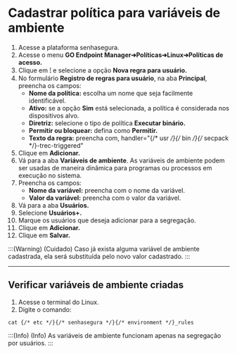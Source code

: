 # Cadastrar política para variáveis de ambiente

1. Acesse a plataforma senhasegura.
2. Acesse o menu **GO Endpoint Manager➔Políticas➔Linux➔Políticas de acesso.**
3. Clique em **⁝** e selecione a opção **Nova regra para usuário.**
4. No formulário **Registro de regras para usuário**, na aba **Principal**, preencha os campos:
    * **Nome da política:**  escolha um nome que seja facilmente identificável.
    * **Ativo:** se a opção **Sim** está selecionada, a política é considerada nos dispositivos alvo.
    * **Diretriz:** selecione o tipo de política **Executar binário.**
    * **Permitir ou bloquear:** defina como **Permitir.**
    * **Texto da regra:** preencha com, handler="{/* usr */}{/* bin */}{/* secpack */}-trec-triggered"
5. Clique em **Adicionar.**
6. Vá para a aba **Variáveis de ambiente**. As variáveis de ambiente podem ser usadas de maneira dinâmica para programas ou processos em execução no sistema. 
7. Preencha os campos:
    * **Nome da variável:** preencha com o nome da variável.
    * **Valor da variável:** preencha com o valor da variável.
8. Vá para a aba **Usuários.**
9. Selecione **Usuários+.**
10. Marque os usuários que deseja adicionar para a segregação.
11. Clique em **Adicionar.**
12. Clique em **Salvar.**

:::(Warning) (Cuidado)
Caso já exista alguma variável de ambiente cadastrada, ela será substituída pelo novo valor cadastrado.
:::

* * *

## Verificar variáveis de ambiente criadas

1. Acesse o terminal do Linux.
2. Digite o comando: 

```shell
cat {/* etc */}{/* senhasegura */}{/* environment */}_rules
```

:::(Info) (Info)
As variáveis de ambiente funcionam apenas na segregação por usuários.
:::

